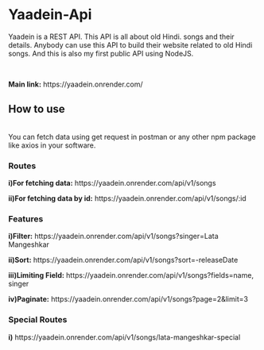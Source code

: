 # Yaadein-Api
<p>Yaadein is a REST API. This API is all about old Hindi. songs and their details. Anybody can use this API to build their website related to old Hindi songs. And this is also my first public API using NodeJS.</p>
<br/>
<p><b>Main link:</b>&nbsphttps://yaadein.onrender.com/</p>
<h2>How to use</h2>
<br/>
You can fetch data using get request in postman or any other npm package like axios in your software.
<h3>Routes</h3>
<p><b>i)For fetching data:</b> https://yaadein.onrender.com/api/v1/songs</p>
<p><b>ii)For fetching data by id:</b> https://yaadein.onrender.com/api/v1/songs/:id</p>

<h3>Features</h3>
<p><b>i)Filter:</b> https://yaadein.onrender.com/api/v1/songs?singer=Lata Mangeshkar</p>
<p><b>ii)Sort:</b> https://yaadein.onrender.com/api/v1/songs?sort=-releaseDate</p>
<p><b>iii)Limiting Field:</b> https://yaadein.onrender.com/api/v1/songs?fields=name, singer</p>
<p><b>iv)Paginate:</b> https://yaadein.onrender.com/api/v1/songs?page=2&limit=3</p>

<h3>Special Routes</h3>
<p><b>i)</b> https://yaadein.onrender.com/api/v1/songs/lata-mangeshkar-special</p>



